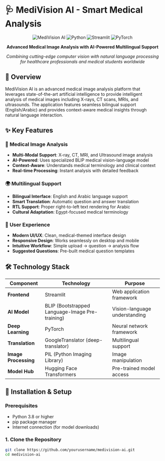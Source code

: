 # 🩺 MediVision AI - Smart Medical Analysis

<div align="center">

![MediVision AI](https://img.shields.io/badge/MediVision-AI-blue?style=for-the-badge&logo=medical-cross)
![Python](https://img.shields.io/badge/Python-3.8+-blue?style=for-the-badge&logo=python)
![Streamlit](https://img.shields.io/badge/Streamlit-1.28+-red?style=for-the-badge&logo=streamlit)
![PyTorch](https://img.shields.io/badge/PyTorch-2.0+-orange?style=for-the-badge&logo=pytorch)

**Advanced Medical Image Analysis with AI-Powered Multilingual Support**

*Combining cutting-edge computer vision with natural language processing for healthcare professionals and medical students worldwide*

</div>

## 🌟 Overview

MediVision AI is an advanced medical image analysis platform that leverages state-of-the-art artificial intelligence to provide intelligent analysis of medical images including X-rays, CT scans, MRIs, and ultrasounds. The application features seamless bilingual support (English/Arabic) and provides context-aware medical insights through natural language interaction.

## ✨ Key Features

### 🔬 **Medical Image Analysis**
- **Multi-Modal Support**: X-ray, CT, MRI, and Ultrasound image analysis
- **AI-Powered**: Uses specialized BLIP medical vision-language model
- **Context-Aware**: Understands medical terminology and clinical context
- **Real-time Processing**: Instant analysis with detailed feedback

### 🌍 **Multilingual Support**
- **Bilingual Interface**: English and Arabic language support
- **Smart Translation**: Automatic question and answer translation
- **RTL Support**: Proper right-to-left text rendering for Arabic
- **Cultural Adaptation**: Egypt-focused medical terminology

### 🎯 **User Experience**
- **Modern UI/UX**: Clean, medical-themed interface design
- **Responsive Design**: Works seamlessly on desktop and mobile
- **Intuitive Workflow**: Simple upload → question → analysis flow
- **Suggested Questions**: Pre-built medical question templates

## 🛠️ Technology Stack

| Component | Technology | Purpose |
|-----------|------------|---------|
| **Frontend** | Streamlit | Web application framework |
| **AI Model** | BLIP (Bootstrapped Language-Image Pre-training) | Vision-language understanding |
| **Deep Learning** | PyTorch | Neural network framework |
| **Translation** | GoogleTranslator (deep-translator) | Multilingual support |
| **Image Processing** | PIL (Python Imaging Library) | Image manipulation |
| **Model Hub** | Hugging Face Transformers | Pre-trained model access |

## 🚀 Installation & Setup

### Prerequisites
- Python 3.8 or higher
- pip package manager
- Internet connection (for model downloads)

### 1. Clone the Repository
```bash
git clone https://github.com/yourusername/medivision-ai.git
cd medivision-ai
